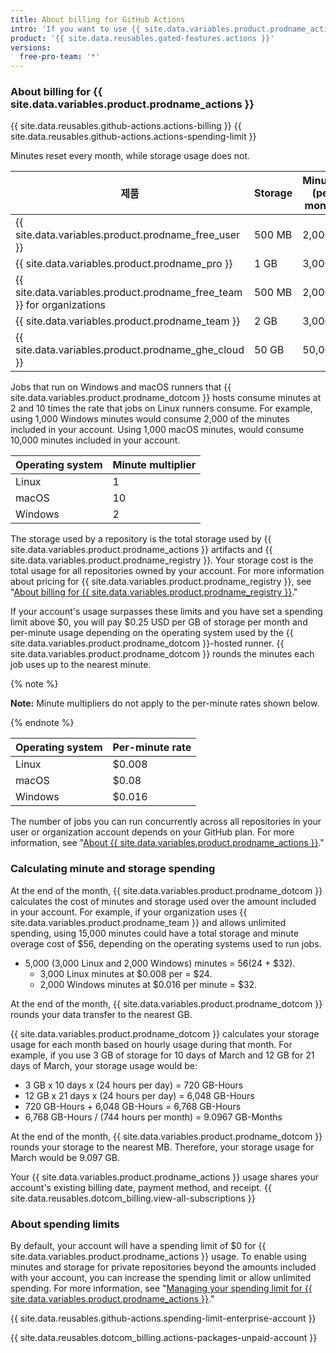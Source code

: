 ```yaml
---
title: About billing for GitHub Actions
intro: 'If you want to use {{ site.data.variables.product.prodname_actions }} beyond the storage or minutes included in your account, you will be billed for additional usage.'
product: '{{ site.data.reusables.gated-features.actions }}'
versions:
  free-pro-team: '*'
---
```


### About billing for {{ site.data.variables.product.prodname_actions }}

{{ site.data.reusables.github-actions.actions-billing }} {{ site.data.reusables.github-actions.actions-spending-limit }}

Minutes reset every month, while storage usage does not.

| 제품                                                                       | Storage | Minutes (per month) |
| ------------------------------------------------------------------------ | ------- | ------------------- |
| {{ site.data.variables.product.prodname_free_user }}                   | 500 MB  | 2,000               |
| {{ site.data.variables.product.prodname_pro }}                           | 1 GB    | 3,000               |
| {{ site.data.variables.product.prodname_free_team }} for organizations | 500 MB  | 2,000               |
| {{ site.data.variables.product.prodname_team }}                          | 2 GB    | 3,000               |
| {{ site.data.variables.product.prodname_ghe_cloud }}                   | 50 GB   | 50,000              |

Jobs that run on Windows and macOS runners that {{ site.data.variables.product.prodname_dotcom }} hosts consume minutes at 2 and 10 times the rate that jobs on Linux runners consume. For example, using 1,000 Windows minutes would consume 2,000 of the minutes included in your account. Using 1,000 macOS minutes, would consume 10,000 minutes included in your account.

| Operating system | Minute multiplier |
| ---------------- | ----------------- |
| Linux            | 1                 |
| macOS            | 10                |
| Windows          | 2                 |

The storage used by a repository is the total storage used by {{ site.data.variables.product.prodname_actions }} artifacts and {{ site.data.variables.product.prodname_registry }}. Your storage cost is the total usage for all repositories owned by your account. For more information about pricing for  {{ site.data.variables.product.prodname_registry }}, see "[About billing for {{ site.data.variables.product.prodname_registry }}](/github/setting-up-and-managing-billing-and-payments-on-github/about-billing-for-github-packages)."

 If your account's usage surpasses these limits and you have set a spending limit above $0, you will pay $0.25 USD per GB of storage per month and per-minute usage depending on the operating system used by the {{ site.data.variables.product.prodname_dotcom }}-hosted runner. {{ site.data.variables.product.prodname_dotcom }} rounds the minutes each job uses up to the nearest minute.

{% note %}

**Note:** Minute multipliers do not apply to the per-minute rates shown below.

{% endnote %}

| Operating system | Per-minute rate |
| ---------------- | --------------- |
| Linux            | $0.008          |
| macOS            | $0.08           |
| Windows          | $0.016          |

The number of jobs you can run concurrently across all repositories in your user or organization account depends on your GitHub plan. For more information, see "[About {{ site.data.variables.product.prodname_actions }}](/actions/automating-your-workflow-with-github-actions/about-github-actions/#usage-limits)."

### Calculating minute and storage spending

At the end of the month, {{ site.data.variables.product.prodname_dotcom }} calculates the cost of minutes and storage used over the amount included in your account. For example, if your organization uses {{ site.data.variables.product.prodname_team }} and allows unlimited spending, using 15,000 minutes could have a total storage and minute overage cost of $56, depending on the operating systems used to run jobs.

- 5,000 (3,000 Linux and 2,000 Windows) minutes = $56 ($24 + $32).
  - 3,000 Linux minutes at $0.008 per = $24.
  - 2,000 Windows minutes at $0.016 per minute = $32.

At the end of the month, {{ site.data.variables.product.prodname_dotcom }} rounds your data transfer to the nearest GB.

{{ site.data.variables.product.prodname_dotcom }} calculates your storage usage for each month based on hourly usage during that month. For example, if you use 3 GB of storage for 10 days of March and 12 GB for 21 days of March, your storage usage would be:

- 3 GB x 10 days x (24 hours per day) = 720 GB-Hours
- 12 GB x 21 days x (24 hours per day) = 6,048 GB-Hours
- 720 GB-Hours + 6,048 GB-Hours = 6,768 GB-Hours
- 6,768 GB-Hours / (744 hours per month) = 9.0967 GB-Months

At the end of the month, {{ site.data.variables.product.prodname_dotcom }} rounds your storage to the nearest MB. Therefore, your storage usage for March would be 9.097 GB.

Your {{ site.data.variables.product.prodname_actions }} usage shares your account's existing billing date, payment method, and receipt. {{ site.data.reusables.dotcom_billing.view-all-subscriptions }}

### About spending limits

By default, your account will have a spending limit of $0 for {{ site.data.variables.product.prodname_actions }} usage. To enable using minutes and storage for private repositories beyond the amounts included with your account, you can increase the spending limit or allow unlimited spending. For more information, see "[Managing your spending limit for {{ site.data.variables.product.prodname_actions }}](/github/setting-up-and-managing-billing-and-payments-on-github/managing-your-spending-limit-for-github-actions)."

{{ site.data.reusables.github-actions.spending-limit-enterprise-account }}

{{ site.data.reusables.dotcom_billing.actions-packages-unpaid-account }}
